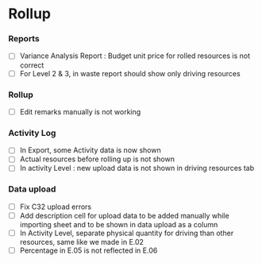 # Rollup
### Reports
- [ ] Variance Analysis Report : Budget unit price for rolled resources is not correct
- [ ] For Level 2 & 3, in waste report should show only driving resources

### Rollup
- [ ] Edit remarks manually is not working

### Activity Log
- [ ] In Export, some Activity data is now shown
- [ ] Actual resources before rolling up is not shown
- [ ] In activity Level : new upload data is not shown in driving resources tab

### Data upload
- [ ] Fix C32 upload errors
- [ ] Add description cell for upload data to be added manually while importing sheet and to be shown in data upload as a column 
- [ ] In Activity Level, separate physical quantity for driving than other resources, same like we made in E.02
- [ ] Percentage in E.05 is not reflected in E.06